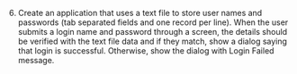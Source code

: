 6. Create an application that uses a text file to store user names and passwords (tab
separated fields and one record per line). When the user submits a login name and
password through a screen, the details should be verified with the text file data and if
they match, show a dialog saying that login is successful. Otherwise, show the dialog
with Login Failed message.
